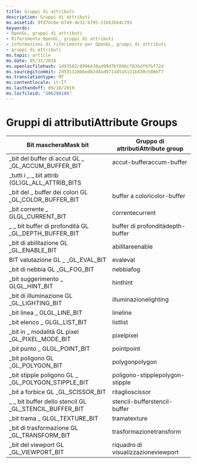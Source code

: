 ```yaml
---
title: Gruppi di attributi
description: Gruppi di attributi
ms.assetid: 9fd7dc6e-6749-4e32-b795-21b63b64c291
keywords:
- OpenGL, gruppi di attributi
- Riferimento OpenGL, gruppi di attributi
- informazioni di riferimento per OpenGL, gruppi di attributi
- gruppi di attributi
ms.topic: article
ms.date: 05/31/2018
ms.openlocfilehash: 1d93582c8996438ad99d7bf896cf83bdf6fbf72d
ms.sourcegitcommit: 2d531328b6ed82d4ad971a45a5131b430c5866f7
ms.translationtype: MT
ms.contentlocale: it-IT
ms.lasthandoff: 09/16/2019
ms.locfileid: "106298186"
---
```

# <a name="attribute-groups"></a><span data-ttu-id="77042-107">Gruppi di attributi</span><span class="sxs-lookup"><span data-stu-id="77042-107">Attribute Groups</span></span>



| <span data-ttu-id="77042-108">Bit maschera</span><span class="sxs-lookup"><span data-stu-id="77042-108">Mask bit</span></span>                  | <span data-ttu-id="77042-109">Gruppo di attributi</span><span class="sxs-lookup"><span data-stu-id="77042-109">Attribute group</span></span> |
|---------------------------|-----------------|
| <span data-ttu-id="77042-110">\_bit del buffer di accut GL \_ \_</span><span class="sxs-lookup"><span data-stu-id="77042-110">GL\_ACCUM\_BUFFER\_BIT</span></span>    | <span data-ttu-id="77042-111">accut-buffer</span><span class="sxs-lookup"><span data-stu-id="77042-111">accum-buffer</span></span>    |
| <span data-ttu-id="77042-112">\_tutti i \_ \_ bit attrib (GL)</span><span class="sxs-lookup"><span data-stu-id="77042-112">GL\_ALL\_ATTRIB\_BITS</span></span>     |                 |
| <span data-ttu-id="77042-113">\_bit del \_ buffer dei colori GL \_</span><span class="sxs-lookup"><span data-stu-id="77042-113">GL\_COLOR\_BUFFER\_BIT</span></span>    | <span data-ttu-id="77042-114">buffer a colori</span><span class="sxs-lookup"><span data-stu-id="77042-114">color-buffer</span></span>    |
| <span data-ttu-id="77042-115">\_bit corrente \_ GL</span><span class="sxs-lookup"><span data-stu-id="77042-115">GL\_CURRENT\_BIT</span></span>          | <span data-ttu-id="77042-116">corrente</span><span class="sxs-lookup"><span data-stu-id="77042-116">current</span></span>         |
| <span data-ttu-id="77042-117">\_ \_ bit buffer di profondità GL \_</span><span class="sxs-lookup"><span data-stu-id="77042-117">GL\_DEPTH\_BUFFER\_BIT</span></span>    | <span data-ttu-id="77042-118">buffer di profondità</span><span class="sxs-lookup"><span data-stu-id="77042-118">depth-buffer</span></span>    |
| <span data-ttu-id="77042-119">\_bit di abilitazione GL \_</span><span class="sxs-lookup"><span data-stu-id="77042-119">GL\_ENABLE\_BIT</span></span>           | <span data-ttu-id="77042-120">abilitare</span><span class="sxs-lookup"><span data-stu-id="77042-120">enable</span></span>          |
| <span data-ttu-id="77042-121">BIT valutazione GL \_ \_</span><span class="sxs-lookup"><span data-stu-id="77042-121">GL\_EVAL\_BIT</span></span>             | <span data-ttu-id="77042-122">eval</span><span class="sxs-lookup"><span data-stu-id="77042-122">eval</span></span>            |
| <span data-ttu-id="77042-123">\_bit di nebbia GL \_</span><span class="sxs-lookup"><span data-stu-id="77042-123">GL\_FOG\_BIT</span></span>              | <span data-ttu-id="77042-124">nebbia</span><span class="sxs-lookup"><span data-stu-id="77042-124">fog</span></span>             |
| <span data-ttu-id="77042-125">\_bit suggerimento \_ GL</span><span class="sxs-lookup"><span data-stu-id="77042-125">GL\_HINT\_BIT</span></span>             | <span data-ttu-id="77042-126">hint</span><span class="sxs-lookup"><span data-stu-id="77042-126">hint</span></span>            |
| <span data-ttu-id="77042-127">\_bit di illuminazione GL \_</span><span class="sxs-lookup"><span data-stu-id="77042-127">GL\_LIGHTING\_BIT</span></span>         | <span data-ttu-id="77042-128">illuminazione</span><span class="sxs-lookup"><span data-stu-id="77042-128">lighting</span></span>        |
| <span data-ttu-id="77042-129">\_bit linea \_ GL</span><span class="sxs-lookup"><span data-stu-id="77042-129">GL\_LINE\_BIT</span></span>             | <span data-ttu-id="77042-130">line</span><span class="sxs-lookup"><span data-stu-id="77042-130">line</span></span>            |
| <span data-ttu-id="77042-131">\_bit elenco \_ GL</span><span class="sxs-lookup"><span data-stu-id="77042-131">GL\_LIST\_BIT</span></span>             | <span data-ttu-id="77042-132">list</span><span class="sxs-lookup"><span data-stu-id="77042-132">list</span></span>            |
| <span data-ttu-id="77042-133">\_bit in \_ modalità GL pixel \_</span><span class="sxs-lookup"><span data-stu-id="77042-133">GL\_PIXEL\_MODE\_BIT</span></span>      | <span data-ttu-id="77042-134">pixel</span><span class="sxs-lookup"><span data-stu-id="77042-134">pixel</span></span>           |
| <span data-ttu-id="77042-135">\_bit punto \_ GL</span><span class="sxs-lookup"><span data-stu-id="77042-135">GL\_POINT\_BIT</span></span>            | <span data-ttu-id="77042-136">point</span><span class="sxs-lookup"><span data-stu-id="77042-136">point</span></span>           |
| <span data-ttu-id="77042-137">\_bit poligono GL \_</span><span class="sxs-lookup"><span data-stu-id="77042-137">GL\_POLYGON\_BIT</span></span>          | <span data-ttu-id="77042-138">polygon</span><span class="sxs-lookup"><span data-stu-id="77042-138">polygon</span></span>         |
| <span data-ttu-id="77042-139">\_bit stipple poligono GL \_ \_</span><span class="sxs-lookup"><span data-stu-id="77042-139">GL\_POLYGON\_STIPPLE\_BIT</span></span> | <span data-ttu-id="77042-140">poligono-stipple</span><span class="sxs-lookup"><span data-stu-id="77042-140">polygon-stipple</span></span> |
| <span data-ttu-id="77042-141">\_bit a forbice GL \_</span><span class="sxs-lookup"><span data-stu-id="77042-141">GL\_SCISSOR\_BIT</span></span>          | <span data-ttu-id="77042-142">ritaglio</span><span class="sxs-lookup"><span data-stu-id="77042-142">scissor</span></span>         |
| <span data-ttu-id="77042-143">\_ \_ bit buffer dello stencil GL \_</span><span class="sxs-lookup"><span data-stu-id="77042-143">GL\_STENCIL\_BUFFER\_BIT</span></span>  | <span data-ttu-id="77042-144">stencil-buffer</span><span class="sxs-lookup"><span data-stu-id="77042-144">stencil-buffer</span></span>  |
| <span data-ttu-id="77042-145">\_bit trama \_ GL</span><span class="sxs-lookup"><span data-stu-id="77042-145">GL\_TEXTURE\_BIT</span></span>          | <span data-ttu-id="77042-146">trama</span><span class="sxs-lookup"><span data-stu-id="77042-146">texture</span></span>         |
| <span data-ttu-id="77042-147">\_bit di trasformazione GL \_</span><span class="sxs-lookup"><span data-stu-id="77042-147">GL\_TRANSFORM\_BIT</span></span>        | <span data-ttu-id="77042-148">trasformazione</span><span class="sxs-lookup"><span data-stu-id="77042-148">transform</span></span>       |
| <span data-ttu-id="77042-149">\_bit del viewport GL \_</span><span class="sxs-lookup"><span data-stu-id="77042-149">GL\_VIEWPORT\_BIT</span></span>         | <span data-ttu-id="77042-150">riquadro di visualizzazione</span><span class="sxs-lookup"><span data-stu-id="77042-150">viewport</span></span>        |



 

 

 




